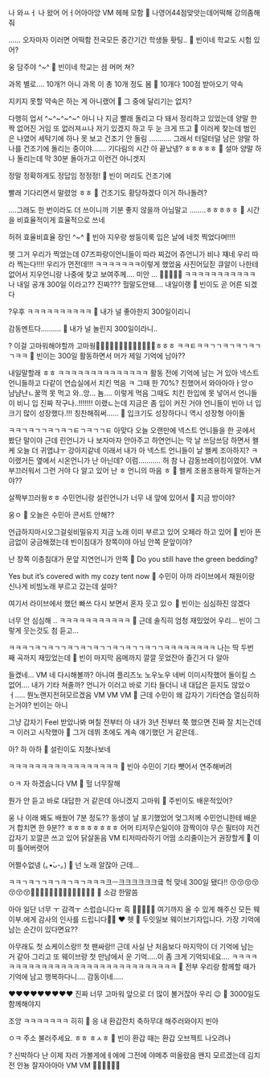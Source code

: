나 와ㅛㅓ
나 왔어
어ㅓ어아아앙
VM
헤헤
모함
🫧 나영어44점맞앗는데어떡해 강의좀해줘

……
오자마자
이러면 어떡함
전국모든 중간기간 학생들 홧팅..
🫧 빈이네 학교도 시험 있어?

웅 담주야
^~^
🫧 빈이네 학교는 셤 머머 쳐?

과목 별로…. 10개?!
아니
과목
이
총
10개 정도
봄
🫧 10개다 100점 받아오기 약속

지키지 못할 약속은 하는 게 아니랬어
🫧 그 중에 달리기는 없지?

다행히 업서 ^~^~^~^~^
아니 나 지금
빨래 돌리고 다 돼서 정리하고 있었는데
양말 한 짝 없어진 거임
또 없러져ㅛ나 저기 있겠지
하고 두 눈 크게 뜨고
👀
이러케 찾는데
범인은 나였어
세탁기에 하나 못 보고
건조기 안 돌림
………..
그래서 터덜터덜
남은 양말 하나를
건조기에 돌리는 중이야…….
기다림의 시간
아
끝났넹?
ㅎㅎㅎㅎㅎ
🫧 설마 양말 하나 돌리는데 막 30분 돌아가고 이런건 아니겟지

정말 정확하게도 정답임
정정정!
🫧 빈이 머리도 건조기에

빨래 기다리면서 말렸엉 ㅎㅎ
🫧 건조기도 황당하겠다 이거 하나돌려?

….그래도 한 번이라도 더 쓰이니까 기분 좋지 않을까 아님말고
……..ㅎㅎㅎㅎㅎ
🫧 시간을 비효율적이게 효율적으로 쓰네

허허 효율비효율 장인
^~^
🫧 빈아 지우랑 쌍둥이룩 입은 날에 네컷 찍었다며!!!!

헷
그거 우리가 찍었는데
07즈파랑이언니들이
따라 찌겄어
쥬언니가
비나 쟤네 우리 따라 찍는다!!!!
우리가 먼전데!!!
ㅋㅋㅋㅋㅋㅋㅋ이렇게 했었움
사진어딨짇
큐알이 나한테 없어서
지우언니랑 나중에 찾고 보여주께….
미안 … 🥺😉😉😉😉
ㅋㅋㅋㅋㅋㅋㅋㅋㅋㅋㅋ
나 내일 공개 300일 이라고??
진짜???
헐말도안돼….
내일이랭
🫧 빈이도 곧 어른 되겠다

?우후
ㅋㅋㅋㅋㅋㅋㅋㅋㅋㅋ
🫧 내가 널 좋아한지 300일이리니

감동멘트다……….
🫧 내가 널 놀린지 300일이라니..

?
이걸 고마워해야할까
고마웡🫶🏻🫶🏻🫶🏻🫶🏻🫶🏻🫶🏻🫘ㅎㅎㅎ
ㅋㅋㅌㅋㅋㄱㄱㅋㄱㅋㄱㅋㄱㄱㅋㅋ
🫧 빈이는 300일 활동하면서 머가 제일 기억에 남아??

내일말할래
ㅎㅎ
ㅋㅋㅋㅋㅋㅋㅋㅋㅋㅋㅋㅋㅋㅋ
활동 전에 기억에 남는 거 있아
넥스트 언니들하고
다같이
연습실에서 치킨 먹음
ㅋ
그때 한 70%? 친했어서
와아아아ㅏ앙ㅇ 냠냠냔ㄴ꿀꺽
못 먹고
와..앙… 뇸….
이렇게 먹음
그때도 치킨 한입에 못 넣어서
언니들이
비니 입 진짜 작구나..!!!!!!!
이랬ㄴ는데
지금은 좀 입이 커진 거야
언니들이 빈아 너 입크기 많이 성장했다.!!!
칭찬해줘써……
🫧 입크기도 성장하다니 역시 성장형 아이돌

ㅋㅋㄱㅋㄱㄱㅋㄱㅋㄱㅌㄱㅋㄱㄱㅌ
아맞다
오늘 오랜만에
넥스트 언니들을 한 곳에서 봤단 말이야
근데 린언니가 나 보자마자 안아주고
하연언니는 막 날 쓰담쓰담 하면서
왤케 오늘 더 귀엽냐ㅜ 강아지같네
이래서
내가
아 넥스트 언니들이 날 왤케 조아하지? ㅋ
이랬거든
옆에서 시온언니가
난 아닌데?
이럼………..
허
참
나
감동브레이킹이였어.
VM
부끄러워서 그런 거야 다 알고 있어 난 ㅎ
언니의 마음 ㅎ
🫧 왤케 조용조용하게 말하는거야??

살짝부끄러웡ㅎㅎ
수민언니랑 설린언니가 너무 내 앞에 있어서
🫧 지금 방이야?

웅ㅇ
🫧 오늘은 수민아 콘서트 안해??

언급하지마시오그걸쉿비밀유지
지금 노래 이미 부르고 있어
오페라 하고 있어
🫧 빈아 뜬금없이 궁금해졌는데 빈이침대가 창쪽이야 아님 안쪽 문앞이야?

난 창쪽
이층침대가 문앞
지연언니가 안쪽
🫧 Do you still have the green bedding? 

Yes but it’s covered with my cozy tent now
🫧 수민이 아까 라이브에서 채원이랑 신나게 비빔노래 부르고 갔는데 설마?

여기서 라이브에서 했던 빠쓰 다시 보면서 혼자 웃고 있ㅇ
🫧 빈이는 심심하진 않겠다

너무 안 심심해
..
ㅋㅋㅋㅋㅋㅋㅋㅋㅋㅋㅋ
🫧 근데 솔직히 엄청 재밌었어 우리... 빈이 그렇게 웃는것도 첨 듣고...

ㅋㅋㅋㄱㅋㄱㅋㄱㄱㅋㄱㅋㄱㅋㄱㄱㅋㄱㅋㄱㄱㅋㄱㄱㅋㅋㅋㅋㅋㅋㅋㅋ
나는 딱
두번 째 곡까지 재밌었는데
🫧 빈이 마지막 음메까지 깔깔 웃었잔아 즐긴거 다 알아

들켰네…
VM
네
다시해볼까?
아니여
플리즈노
노우노우 네버
이미시작했어
돌이킬 스 없어….
내가 기타 쳐줄까?
언니가 이러고
바로 기타 들더니
내 대답은 듣지도 않았ㅇㅓ…..
뭔노랜지전혀모르겠음
VM
VM
VM
🫧 근데 수민이 왜 갑자기 기타연습 열심히하는거야? 빈이는 아니

그냥 갑자기
Feel 받았나봐
며칠 전부터
아 내가 3년 전부터 쭉 했으면
진짜 잘 치는건데
ㅋ
이러고 시작했아
🫧 그거 데뷔 초에도 계속 얘기했던 거 같은데..

아?
하
아하
🫧 설린이도 지쳤나보네

ㅋㅋㅋㅋㅋㅋㅋㅋㅋㅋㅋㅋㅋㅋㅋㅋㅋ
🫧 빈아 수민이 기타 뺏어서 연주해버려

ㅇㅋ
자 하겠숩니다
VM
🫧 헐 너무잘해

뭔가 안 듣고 바로 대답한 거 같은데 아니겠지 고마워
🫧 주빈이도 배운적있어?

웅
나 이래 봬도
배웠어
7분 정도??
동생이 날 포기했었어
엊그저께 수민언니한테 배운 거 합치면
한 9분??
ㅎㅎㅎㅎㅎㅎㅎㅎ
어머
티저무슨일이야
깜짝이야
무슨 필터야 저건
갑자기 꼬깔콘 쓰고 있어
닭살돋음
VM
티저따라하기
어떰
소리줄이는거
권장할게
🫧 이미 틀어버렷어

어쩔수없넹 (｡•̀ᴗ-｡)
🫧 넌 노래 알잖아 근데...

ㅋㅋㄱㅋㄱㄱㅋㄱㅋㄱㅋㄱㅋㅋㅋ크ㅡ크크크크크크킄
헉
맞네
300일 됐다!!
😚😚😚😚😚😚😚🎉🎉🎉🎉🎉🎉🎉🎉🎉🎉🎉🎉🎉🎉
🫧 소감 한말씀

아아
일단 너무 ㅜ 감격ㅜ 스럽습니다ㅠ
흑
🤍🤍🤍🤍🤍
여기까지 올 수 있게 해주신 모든 웨이부.에게 감사의 인사를 드립니다🫶🏻
❤️
헷
🫧 두잇일보 웨이브기자입니다. 가장 기억에 남는 순간이 있다면요??

아무래도
첫 쇼케이스랑!!
첫 팬싸랑!!
근데 사실 난
처음보다 마지막이 더 기억에 남는 거 같아
그리고 또
웨이브랑 첫 만남에서
운 기억…..이 좀 크게 기억되네요….
ㅋㅋㅋㅋㅋㅋㅋㅋㅋㅋㅋㅋㅋㅋㅋㅋㅋㅋㅋㅋㅋㅋㅋㅋㅋㅋㅋㅋㅋㅋ
🫧 전부 우리랑 함께할 때가 기억에 남고 행복하다니…. 감동이네…..

❤️❤️❤️❤️❤️❤️❤️❤️❤️
진짜 너무 고마워
앞으로
더 많이 볼거잖아 우리
😉
🫧 3000일도 함께해야지

조앙
ㅋㅋㅋㅋㅋㅋㅋ 히히
🫧 응 내 환갑잔치 축하무대 해주러와야지 빈아

ㅇㅋ 주소 불러주세요.
ㅎㅎ
ㅎㅅㅎ
🫧 빈이 환갑 때는 환갑 오브젝트 나오려나

?
신박하다
난 이제
자러 가볼게에ㅔ에에
그전에 야메추
떠올랐음
왠지 모르겠는데
김치전
안뇽
잘자아아아
VM
VM
🫶🏻🫶🏻🫶🏻












